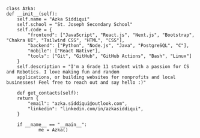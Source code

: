 

    class Azka:
    def __init__(self):
        self.name = "Azka Siddiqui"
        self.school = "St. Joseph Secondary School"
        self.code = {
            "frontend": ["JavaScript", "React.js", "Next.js", "Bootstrap", "Chakra UI", "Tailwind CSS", "HTML", "CSS"],
            "backend": ["Python", "Node.js", "Java", "PostgreSQL", "C"],
            "mobile": ["React Native"],
            "tools": ["Git", "GitHub", "GitHub Actions", "Bash", "Linux"]
        }
        self.description = "I'm a Grade 11 student with a passion for CS and Robotics. I love making fun and random 
        applications, or building websites for nonprofits and local businesses! Feel free to reach out and say hello :)"
        
        def get_contacts(self):
        return {
            "email": "azka.siddiqui@outlook.com",
            "linkedin": "linkedin.com/in/azkasiddiqui",
        }
        
        if __name__ == "__main__":
                me = Azka()


